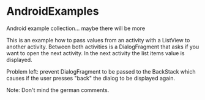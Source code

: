 # AndroidExamples
Android example collection... maybe there will be more

This is an example how to pass values from an activity with a ListView to another activity. 
Between both activities is a DialogFragment that asks if you want to open the next activity.
In the next activity the list items value is displayed.

Problem left: prevent DialogFragment to be passed to the BackStack which causes if the user presses
              "back" the dialog to be displayed again.

Note: Don't mind the german comments.

